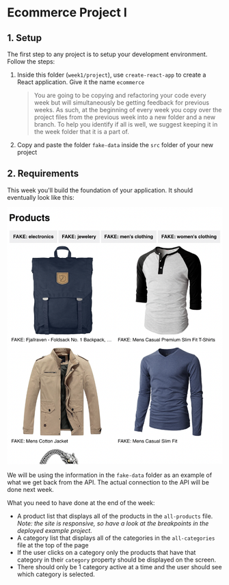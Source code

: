 # Ecommerce Project I

## 1. Setup

The first step to any project is to setup your development environment. Follow the steps:

1. Inside this folder (`week1/project`), use `create-react-app` to create a React application. Give it the name `ecommerce`
   > You are going to be copying and refactoring your code every week but will simultaneously be getting feedback for previous weeks. As such, at the beginning of every week you copy over the project files from the previous week into a new folder and a new branch. To help you identify if all is well, we suggest keeping it in the week folder that it is a part of.
2. Copy and paste the folder `fake-data` inside the `src` folder of your new project

## 2. Requirements

This week you'll build the foundation of your application. It should eventually look like this:

[![Week 1 Wireframe](../../assets/project/week1.png)](https://awesome-carson-606d96.netlify.app/)

We will be using the information in the `fake-data` folder as an example of what we get back from the API. The actual connection to the API will be done next week.

What you need to have done at the end of the week:

- A product list that displays all of the products in the `all-products` file. _Note: the site is responsive, so have a look at the breakpoints in the deployed example project._
- A category list that displays all of the categories in the `all-categories` file at the top of the page
- If the user clicks on a category only the products that have that category in their `category` property should be displayed on the screen.
- There should only be 1 category active at a time and the user should see which category is selected.
